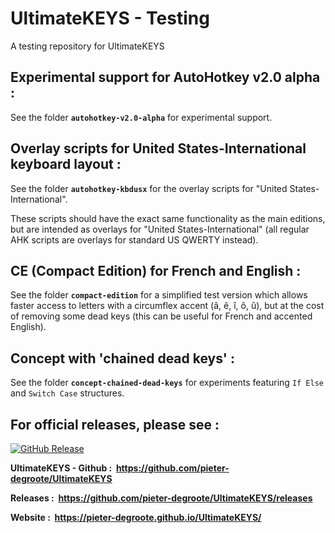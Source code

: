 # UltimateKEYS - Testing
A testing repository for UltimateKEYS

## Experimental support for AutoHotkey v2.0 alpha :

See the folder **`autohotkey-v2.0-alpha`** for experimental support.

## Overlay scripts for United States-International keyboard layout :

See the folder **`autohotkey-kbdusx`** for the overlay scripts for "United States-International".

These scripts should have the exact same functionality as the main editions, but are intended as overlays for "United States-International" (all regular AHK scripts are overlays for standard US QWERTY instead).

## CE (Compact Edition) for French and English :

See the folder **`compact-edition`** for a simplified test version which allows faster access to letters with a circumflex accent (â, ê, î, ô, û), but at the cost of removing some dead keys (this can be useful for French and accented English).

## Concept with 'chained dead keys' :

See the folder **`concept-chained-dead-keys`** for experiments featuring `If Else` and `Switch Case` structures.

## For official releases, please see :

[![GitHub Release](https://img.shields.io/github/release/pieter-degroote/UltimateKEYS.svg)](https://github.com/pieter-degroote/UltimateKEYS/releases)

**UltimateKEYS - Github : &nbsp;https://github.com/pieter-degroote/UltimateKEYS**

**Releases : &nbsp;https://github.com/pieter-degroote/UltimateKEYS/releases**

**Website : &nbsp;https://pieter-degroote.github.io/UltimateKEYS/**
